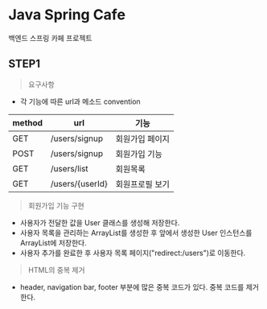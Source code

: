 # Java Spring Cafe

백엔드 스프링 카페 프로젝트

## STEP1

> 요구사항
- 각 기능에 따른 url과 메소드 convention

| method | url             | 기능     |
|--------|-----------------|--------|
| GET    | /users/signup   | 회원가입 페이지 |
| POST   | /users/signup   | 회원가입 기능 |
| GET    | /users/list     | 회원목록   |
| GET    | /users/{userId} | 회원프로필 보기 |


> 회원가입 기능 구현
- 사용자가 전달한 값을 User 클래스를 생성해 저장한다.
- 사용자 목록을 관리하는 ArrayList를 생성한 후 앞에서 생성한 User 인스턴스를 ArrayList에 저장한다.
- 사용자 추가를 완료한 후 사용자 목록 페이지("redirect:/users")로 이동한다.

> HTML의 중복 제거
- header, navigation bar, footer 부분에 많은 중복 코드가 있다. 중복 코드를 제거한다.
